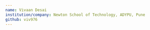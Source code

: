 ```yaml
---
name: Vivaan Desai
institution/company: Newton School of Technology, ADYPU, Pune
github: viv976
---
```

